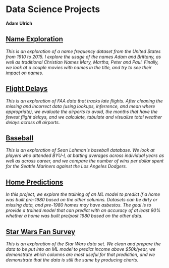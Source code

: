 # Data Science Projects

__Adam Ulrich__

## [Name Exploration](./projects/whats_in_a_name/what_is_in_a_name.html)

_This is an exploration of a name frequency dataset from the United States from 1910 to 2015. I explore the usage of the names Adam and Brittany, as well as traditional Christian Names Mary, Martha, Peter and Paul. Finally, we look at a couple movies with names in the title, and try to see their impact on names._

## [Flight Delays](./projects/flight_delays/flight_delays.html)

_This is an exploration of FAA data that tracks late flights. After cleaning the missing and incorrect data (using lookups, inferrence, and mean where appropriate), we evaluate the airports to avoid, the months that have the fewest flight delays, and we calculate, tabulate and visualize total weather delays across all airports._

## [Baseball](./projects/baseball/baseball.html)

_This is an exploration of Sean Lahman's baseball database. We look at players who attended BYU-I, at batting averages across individual years as well as across career, and we compare the number of wins per dollar spent for the Seattle Mariners against the Los Angeles Dodgers._

## [Home Predictions](./projects/home_year_built_predictions/home_year_built_predictions.html)
_In this project, we explore the training of an ML model to predict if a home was built pre-1980 based on the other columns. Datasets can be dirty or missing data, and pre-1980 homes may have asbestos. The goal is to provide a trained model that can predict with an accuracy of at least 90% whether a home was built pre/post 1980 based on the other data._

## [Star Wars Fan Survey](./projects/star_wars/star_wars.html)

_This is an exploration of the Star Wars data set. We clean and prepare the data to be put into an ML model to predict income above \$50k/year, we demonstrate which columns are most useful for that prediction, and we demonstrate that the data is still the same by producing charts._
